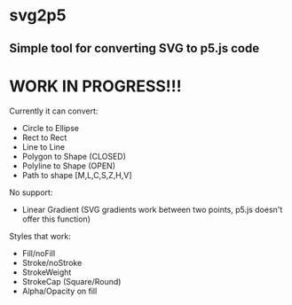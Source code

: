 # svg2p5

## Simple tool for converting SVG to p5.js code

# WORK IN PROGRESS!!!

Currently it can convert:

- Circle to Ellipse
- Rect to Rect
- Line to Line
- Polygon to Shape (CLOSED)
- Polyline to Shape (OPEN)
- Path to shape [M,L,C,S,Z,H,V]

No support:

- Linear Gradient (SVG gradients work between two points, p5.js doesn't offer this function)

Styles that work:

- Fill/noFill
- Stroke/noStroke
- StrokeWeight
- StrokeCap (Square/Round)
- Alpha/Opacity on fill
